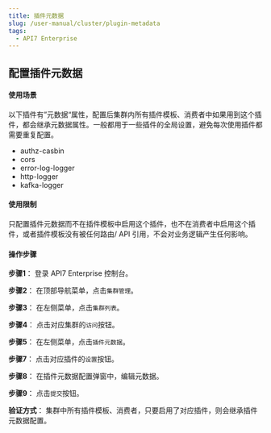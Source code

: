 ```yaml
---
title: 插件元数据
slug: /user-manual/cluster/plugin-metadata
tags:
  - API7 Enterprise
---
```


## 配置插件元数据

#### 使用场景

以下插件有”元数据“属性，配置后集群内所有插件模板、消费者中如果用到这个插件，都会继承元数据属性。一般都用于一些插件的全局设置，避免每次使用插件都需要重复配置。

- authz-casbin
- cors
- error-log-logger
- http-logger
- kafka-logger

#### 使用限制

只配置插件元数据而不在插件模板中启用这个插件，也不在消费者中启用这个插件，或者插件模板没有被任何路由/ API 引用，不会对业务逻辑产生任何影响。

#### 操作步骤

**步骤1**： 登录 API7 Enterprise 控制台。

**步骤2**： 在顶部导航菜单，点击`集群管理`。

**步骤3**： 在左侧菜单，点击`集群列表`。

**步骤4**： 点击对应集群的`访问`按钮。

**步骤5**： 在左侧菜单，点击`插件元数据`。

**步骤7**： 点击对应插件的`设置`按钮。

**步骤8**： 在插件元数据配置弹窗中，编辑元数据。

**步骤9**： 点击`提交`按钮。

**验证方式**： 集群中所有插件模板、消费者，只要启用了对应插件，则会继承插件元数据配置。
